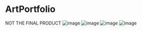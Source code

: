 # ArtPortfolio
NOT THE FINAL PRODUCT
![image](https://github.com/QuaNilo/ArtPortfolio/assets/108719853/5366bf1c-4c98-484c-9454-d87c490dfe4c)
![image](https://github.com/QuaNilo/ArtPortfolio/assets/108719853/1a8e6f7c-dce4-4b72-902b-7a4f38fe17e5)
![image](https://github.com/QuaNilo/ArtPortfolio/assets/108719853/670743b6-1352-4c90-827f-e08d5666d748)
![image](https://github.com/QuaNilo/ArtPortfolio/assets/108719853/13df87d9-80b9-4a39-b56c-4a2b5469fcb2)
